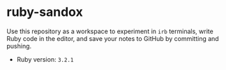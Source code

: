 # ruby-sandox

Use this repository as a workspace to experiment in `irb` terminals, write Ruby code in the editor, and save your notes to GitHub by committing and pushing.

- Ruby version: `3.2.1`


